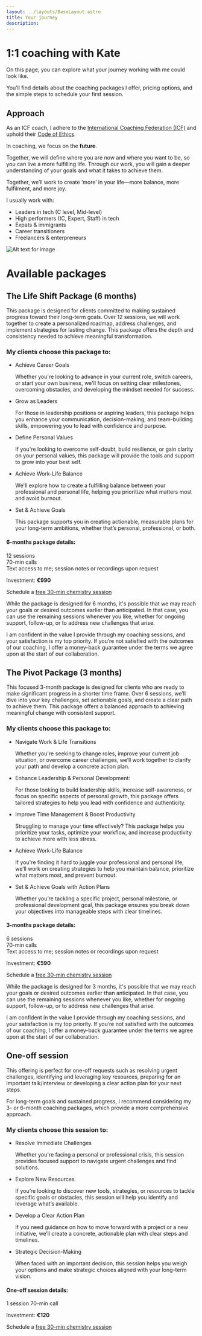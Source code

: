 ```yaml
---
layout: ../layouts/BaseLayout.astro
title: Your journey
description:
---
```


# **1:1 coaching with Kate**

On this page, you can explore what your journey working with me could look like.

You’ll find details about the coaching packages I offer, pricing options, and the simple steps to schedule your first session.

## Approach

As an ICF coach, I adhere to the [International Coaching Federation (ICF)](https://www.credly.com/badges/c7fdb9be-af14-4244-b235-c1264e0fb7e3/public_url) and uphold their [Code of Ethics](https://coachingfederation.org/ethics/code-of-ethics).


In coaching, we focus on the **future**.

Together, we will define where you are now and where you want to be, so you can live a more fulfilling life. Through our work, you will gain a deeper understanding of your goals and what it takes to achieve them.

Together, we’ll work to create ‘more’ in your life—more balance, more fulfilment, and more joy.

I usually work with:
- Leaders in tech (C level, Mid-level)
- High performers (IC, Expert, Staff) in tech
- Expats & immigrants
- Career transitioners 
- Freelancers & enterpreneurs

![Alt text for image](../images/kate-reading.jpg)

# Available packages 


## The Life Shift Package (6 months)


This package is designed for clients committed to making sustained progress toward their long-term goals. Over 12 sessions, we will work together to create a personalized roadmap, address challenges, and implement strategies for lasting change. This package offers the depth and consistency needed to achieve meaningful transformation.

### My clients choose this package to:

- Achieve Career Goals

	Whether you're looking to advance in your current role, switch careers, or start your own business, we'll focus on setting clear milestones, overcoming obstacles, and developing the mindset needed for success.


- Grow as Leaders 

	For those in leadership positions or aspiring leaders, this package helps you enhance your communication, decision-making, and team-building skills, empowering you to lead with confidence and purpose.


- Define Personal Values 

	If you're looking to overcome self-doubt, build resilience, or gain clarity on your personal values, this package will provide the tools and support to grow into your best self.


- Achieve Work-Life Balance 

	We'll explore how to create a fulfilling balance between your professional and personal life, helping you prioritize what matters most and avoid burnout.


- Set & Achieve Goals

	This package supports you in creating actionable, measurable plans for your long-term ambitions, whether that’s personal, professional, or both.

#### 6-months package details:

12 sessions  
70-min calls  
Text access to me; session notes or recordings upon request

Investment: **€990**

Schedule a [free 30-min chemistry session](https://cal.com/katemas/30min-intro) 

While the package is designed for 6 months, it's possible that we may reach your goals or desired outcomes earlier than anticipated. In that case, you can use the remaining sessions whenever you like, whether for ongoing support, follow-up, or to address new challenges that arise.

I am confident in the value I provide through my coaching sessions, and your satisfaction is my top priority. If you’re not satisfied with the outcomes of our coaching, I offer a money-back guarantee under the terms we agree upon at the start of our collaboration.

## The Pivot Package (3 months)


This focused 3-month package is designed for clients who are ready to make significant progress in a shorter time frame. Over 6 sessions, we’ll dive into your key challenges, set actionable goals, and create a clear path to achieve them. This package offers a balanced approach to achieving meaningful change with consistent support.

### My clients choose this package to:

- Navigate Work & Life Transitions

	Whether you're seeking to change roles, improve your current job situation, or overcome career challenges, we’ll work together to clarify your path and develop a concrete action plan.


- Enhance Leadership & Personal Development:

	For those looking to build leadership skills, increase self-awareness, or focus on specific aspects of personal growth, this package offers tailored strategies to help you lead with confidence and authenticity.


- Improve Time Management & Boost Productivity

	Struggling to manage your time effectively? This package helps you prioritize your tasks, optimize your workflow, and increase productivity to achieve more with less stress.


- Achieve Work-Life Balance 

	If you're finding it hard to juggle your professional and personal life, we’ll work on creating strategies to help you maintain balance, prioritize what matters most, and prevent burnout.


- Set & Achieve Goals with Action Plans

	Whether you’re tackling a specific project, personal milestone, or professional development goal, this package ensures you break down your objectives into manageable steps with clear timelines.

#### 3-months package details:

6 sessions  
70-min calls  
Text access to me; session notes or recordings upon request

Investment: **€590** 

Schedule a [free 30-min chemistry session](https://cal.com/katemas/30min-intro)  

While the package is designed for 3 months, it's possible that we may reach your goals or desired outcomes earlier than anticipated. In that case, you can use the remaining sessions whenever you like, whether for ongoing support, follow-up, or to address new challenges that arise.

I am confident in the value I provide through my coaching sessions, and your satisfaction is my top priority. If you’re not satisfied with the outcomes of our coaching, I offer a money-back guarantee under the terms we agree upon at the start of our collaboration.

## One-off session


This offering is perfect for one-off requests such as resolving urgent challenges, identifying and leveraging key resources, preparing for an important talk/interview or developing a clear action plan for your next steps. 

For long-term goals and sustained progress, I recommend considering my 3- or 6-month coaching packages, which provide a more comprehensive approach.

### My clients choose this session to:

- Resolve Immediate Challenges
  
  	Whether you're facing a personal or professional crisis, this session provides focused support to navigate urgent challenges and find solutions.
  
- Explore New Resources
  
  	If you’re looking to discover new tools, strategies, or resources to tackle specific goals or obstacles, this session will help you identify and leverage what’s available.
  
- Develop a Clear Action Plan
  
  	If you need guidance on how to move forward with a project or a new initiative, we’ll create a concrete, actionable plan with clear steps and timelines.
  
- Strategic Decision-Making
  
  	When faced with an important decision, this session helps you weigh your options and make strategic choices aligned with your long-term vision.

#### One-off session details:
1 session
70-min call

Investment: **€120**

Schedule a [free 30-min chemistry session](https://cal.com/katemas/30min-intro) 



